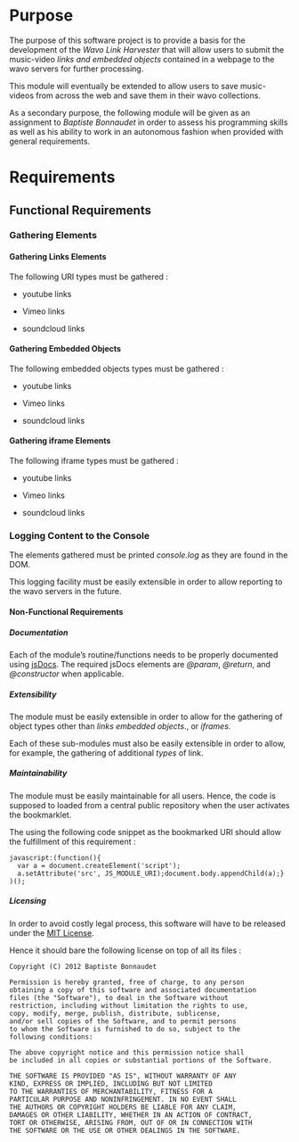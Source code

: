 # Purpose

The purpose of this software project is to provide a basis for the
development of the *Wavo Link Harvester* that will allow users to submit
the music-video *links and* *embedded objects* contained in a webpage to
the wavo servers for further processing.

This module will eventually be extended to allow users to save
music-videos from across the web and save them in their wavo
collections.

As a secondary purpose, the following module will be given as an
assignment to *Baptiste Bonnaudet* in
order to assess his programming skills as well as his ability to work in
an autonomous fashion when provided with general requirements.

# Requirements

## Functional Requirements

### Gathering Elements

#### Gathering Links Elements

The following URI types must be gathered :

-   youtube links

-   Vimeo links

-   soundcloud links

#### Gathering Embedded Objects

The following embedded objects types must be gathered :

-   youtube links

-   Vimeo links

-   soundcloud links

#### Gathering iframe Elements

The following iframe types must be gathered :

-   youtube links

-   Vimeo links

-   soundcloud links

### Logging Content to the Console

The elements gathered must be printed *console.log* as they are found in
the DOM.

This logging facility must be easily extensible in order to allow
reporting to the wavo servers in the future.

#### Non-Functional Requirements

##### Documentation

Each of the module’s routine/functions needs to be properly documented
using [jsDocs](http://google-styleguide.googlecode.com/svn/trunk/javascriptguide.xml?showone=Comments#Comments). The required jsDocs elements are *@param*, *@return*,
and *@constructor* when applicable.

##### Extensibility

The module must be easily extensible in order to allow for the gathering
of object types other than *links* *embedded objects*., or *iframes.*

Each of these sub-modules must also be easily extensible in order to
allow, for example, the gathering of additional *types* of link.

##### Maintainability

The module must be easily maintainable for all users. Hence, the code is
supposed to loaded from a central public repository when the user
activates the bookmarklet.

The using the following code snippet as the bookmarked URI should allow
the fulfillment of this requirement :

    javascript:(function(){
      var a = document.createElement('script');
      a.setAttribute('src', JS_MODULE_URI);document.body.appendChild(a);}
    )();

##### Licensing

In order to avoid costly legal process, this software will have to be
released under the [MIT License](http://en.wikipedia.org/wiki/MIT\_License).

Hence it should bare the following license on top of all its files :

    Copyright (C) 2012 Baptiste Bonnaudet

    Permission is hereby granted, free of charge, to any person
    obtaining a copy of this software and associated documentation
    files (the "Software"), to deal in the Software without 
    restriction, including without limitation the rights to use,
    copy, modify, merge, publish, distribute, sublicense, 
    and/or sell copies of the Software, and to permit persons
    to whom the Software is furnished to do so, subject to the 
    following conditions:

    The above copyright notice and this permission notice shall
    be included in all copies or substantial portions of the Software.

    THE SOFTWARE IS PROVIDED "AS IS", WITHOUT WARRANTY OF ANY 
    KIND, EXPRESS OR IMPLIED, INCLUDING BUT NOT LIMITED
    TO THE WARRANTIES OF MERCHANTABILITY, FITNESS FOR A
    PARTICULAR PURPOSE AND NONINFRINGEMENT. IN NO EVENT SHALL
    THE AUTHORS OR COPYRIGHT HOLDERS BE LIABLE FOR ANY CLAIM,
    DAMAGES OR OTHER LIABILITY, WHETHER IN AN ACTION OF CONTRACT,
    TORT OR OTHERWISE, ARISING FROM, OUT OF OR IN CONNECTION WITH
    THE SOFTWARE OR THE USE OR OTHER DEALINGS IN THE SOFTWARE.
